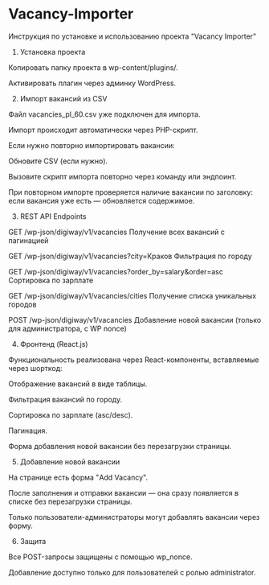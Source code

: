# Vacancy-Importer
Инструкция по установке и использованию проекта "Vacancy Importer"

1.  Установка проекта
   
Копировать папку проекта в wp-content/plugins/.

Активировать плагин через админку WordPress.

2.  Импорт вакансий из CSV
   
Файл vacancies_pl_60.csv уже подключен для импорта.

Импорт происходит автоматически через PHP-скрипт.

Если нужно повторно импортировать вакансии:

Обновите CSV (если нужно).

Вызовите скрипт импорта повторно через команду или эндпоинт.

При повторном импорте проверяется наличие вакансии по заголовку: если вакансия уже есть — обновляется содержимое.

3.  REST API Endpoints

GET	/wp-json/digiway/v1/vacancies	Получение всех вакансий с пагинацией

GET	/wp-json/digiway/v1/vacancies?city=Краков	Фильтрация по городу

GET	/wp-json/digiway/v1/vacancies?order_by=salary&order=asc	Сортировка по зарплате

GET	/wp-json/digiway/v1/vacancies/cities	Получение списка уникальных городов

POST	/wp-json/digiway/v1/vacancies	Добавление новой вакансии (только для администратора, с WP nonce)

4.   Фронтенд (React.js)
   
Функциональность реализована через React-компоненты, вставляемые через шорткод:

Отображение вакансий в виде таблицы.

Фильтрация вакансий по городу.

Сортировка по зарплате (asc/desc).

Пагинация.

Форма добавления новой вакансии без перезагрузки страницы.

5.  Добавление новой вакансии
   
На странице есть форма "Add Vacancy".

После заполнения и отправки вакансии — она сразу появляется в списке без перезагрузки страницы.

Только пользователи-администраторы могут добавлять вакансии через форму.

6.   Защита

Все POST-запросы защищены с помощью wp_nonce.

Добавление доступно только для пользователей с ролью administrator.
